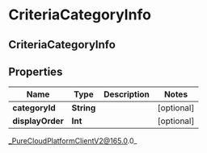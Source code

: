 # CriteriaCategoryInfo

## CriteriaCategoryInfo

## Properties

|Name | Type | Description | Notes|
|------------ | ------------- | ------------- | -------------|
| **categoryId** | **String** |  | [optional] |
| **displayOrder** | **Int** |  | [optional] |



_PureCloudPlatformClientV2@165.0.0_
